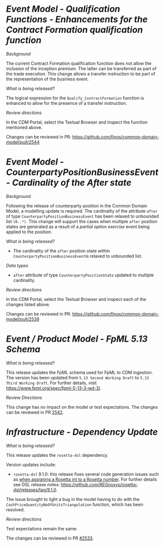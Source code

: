 # _Event Model - Qualification Functions - Enhancements for the Contract Formation qualification function_

_Background_

The current Contract Formation qualification function does not allow the inclusion of the inception premium. The latter can be transferred as part of the trade execution. This change allows a transfer instruction to be part of the representation of the business event.


_What is being released?_

The logical expression for the `Qualify_ContractFormation` function is enhanced to allow for the presence of a transfer instruction.


_Review directions_

In the CDM Portal, select the Textual Browser and inspect the function mentioned above.

Changes can be reviewed in PR: https://github.com/finos/common-domain-model/pull/2544

# _Event Model - CounterpartyPositionBusinessEvent - Cardinality of the After state_

_Background_

Following the release of counterparty position in the Common Domain Model, a modelling update is required. The cardinality of the attribute `after` of type `CounterpartyPositionBusinessEvent` has been relaxed to unbounded list `(0..*)`. This change will support the cases when multiple `after` position states are generated as a result of a _partial option exercise_ event being applied to the position.


_What is being released?_

- The cardinality of the `after` position state within `CounterpartyPositionBusinessEvent`is relaxed to unbounded list.

_Data types_

- `after` attribute of type `CounterpartyPositionState` updated to multiple cardinality.

_Review directions_

In the CDM Portal, select the Textual Browser and inspect each of the changes listed above.

Changes can be reviewed in PR: https://github.com/finos/common-domain-model/pull/2539

# *Event / Product Model - FpML 5.13 Schema*

_What is being released?_

This release updates the FpML schema used for FpML to CDM ingestion. The version has been updated from `5.13 Second Working Draft` to `5.13 Third Working Draft`.  For further details, visit https://www.fpml.org/spec/fpml-5-13-3-wd-3/.

_Review Directions_

This change has no impact on the model or test expectations. The changes can be reviewed in PR [2542](https://github.com/finos/common-domain-model/pull/2542).

# *Infrastructure - Dependency Update*

_What is being released?_

This release updates the `rosetta-dsl` dependency.

Version updates include:
- `rosetta-dsl` 9.1.0: this release fixes several code generation issues such as [when assigning a Rosetta int to a Rosetta number](https://github.com/REGnosys/rosetta-dsl/issues/579). For further details see DSL release notes: https://github.com/REGnosys/rosetta-dsl/releases/tag/9.1.0.

The issue brought to light a bug in the model having to do with the `CashPriceQuantityNoOfUnitsTriangulation` function, which has been resolved.

_Review directions_

Test expectations remain the same.

The changes can be reviewed in PR [#2533](https://github.com/finos/common-domain-model/pull/2533).
